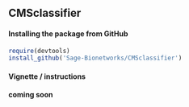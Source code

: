## CMSclassifier

#### Installing the package from GitHub

```r
require(devtools)
install_github('Sage-Bionetworks/CMSclassifier')
```

#### Vignette / instructions
**coming soon**
